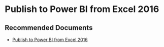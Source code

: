   <properties
	pageTitle="publish to power bi from excel 2016"
	description="publish to power bi from excel 2016"
	service="microsoft.PowerBIDedicated"
	resource="capacities"
	authors="pjfreitas"
	ms.author="pfreitas"	
	displayOrder="940"
	selfHelpType="generic"
	supportTopicIds="32628141"
	productPesIds="16334"
	cloudEnvironments="public, MoonCake, fairfax" 
	articleId="8977953a-eb77-6665-f0d7-5630dc4dd543"
/>

# Publish to Power BI from Excel 2016

## **Recommended Documents**

* [Publish to Power BI from Excel 2016](https://docs.microsoft.com/power-bi/service-publish-from-excel)
